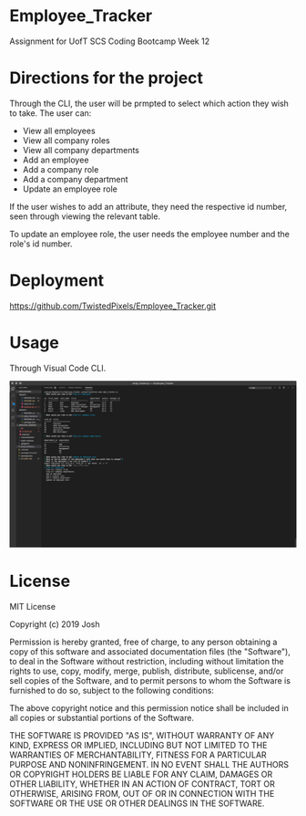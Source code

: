 # Employee_Tracker
Assignment for UofT SCS Coding Bootcamp
Week 12

# Directions for the project

Through the CLI, the user will be prmpted to select which action they wish to take. The user can:
- View all employees
- View all company roles
- View all company departments
- Add an employee
- Add a company role
- Add a company department
- Update an employee role

If the user wishes to add an attribute, they need the respective id number, seen through viewing the relevant table.

To update an employee role, the user needs the employee number and the role's id number.

# Deployment

https://github.com/TwistedPixels/Employee_Tracker.git


# Usage

Through Visual Code CLI.


![Browser Deployment of Employee Tracker App](Documentation/Employee_Tracker.png)


# License

MIT License

Copyright (c) 2019 Josh

Permission is hereby granted, free of charge, to any person obtaining a copy
of this software and associated documentation files (the "Software"), to deal
in the Software without restriction, including without limitation the rights
to use, copy, modify, merge, publish, distribute, sublicense, and/or sell
copies of the Software, and to permit persons to whom the Software is
furnished to do so, subject to the following conditions:

The above copyright notice and this permission notice shall be included in all
copies or substantial portions of the Software.

THE SOFTWARE IS PROVIDED "AS IS", WITHOUT WARRANTY OF ANY KIND, EXPRESS OR
IMPLIED, INCLUDING BUT NOT LIMITED TO THE WARRANTIES OF MERCHANTABILITY,
FITNESS FOR A PARTICULAR PURPOSE AND NONINFRINGEMENT. IN NO EVENT SHALL THE
AUTHORS OR COPYRIGHT HOLDERS BE LIABLE FOR ANY CLAIM, DAMAGES OR OTHER
LIABILITY, WHETHER IN AN ACTION OF CONTRACT, TORT OR OTHERWISE, ARISING FROM,
OUT OF OR IN CONNECTION WITH THE SOFTWARE OR THE USE OR OTHER DEALINGS IN THE
SOFTWARE.
